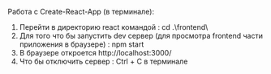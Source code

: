 Работа с Create-React-App (в терминале):

1. Перейти в директорию react командой : cd .\frontend\
2. Для того что бы запустить dev сервер (для просмотра frontend части приложения в браузере) : npm start
3. В браузере откроется http://localhost:3000/
4. Что бы отключить сервер : Ctrl + C в терминале
